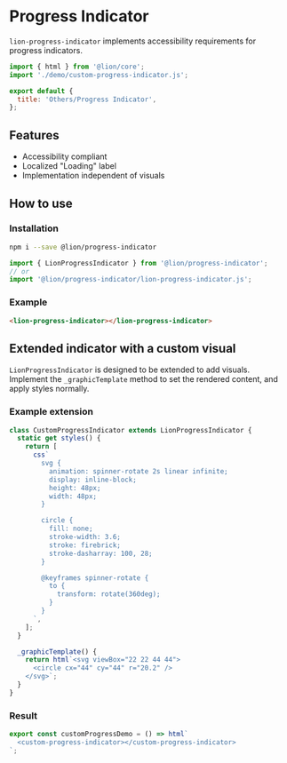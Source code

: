 [//]: # 'AUTO INSERT HEADER PREPUBLISH'

# Progress Indicator

`lion-progress-indicator` implements accessibility requirements for progress indicators.

```js script
import { html } from '@lion/core';
import './demo/custom-progress-indicator.js';

export default {
  title: 'Others/Progress Indicator',
};
```

## Features

- Accessibility compliant
- Localized "Loading" label
- Implementation independent of visuals

## How to use

### Installation

```bash
npm i --save @lion/progress-indicator
```

```js
import { LionProgressIndicator } from '@lion/progress-indicator';
// or
import '@lion/progress-indicator/lion-progress-indicator.js';
```

### Example

```html
<lion-progress-indicator></lion-progress-indicator>
```

## Extended indicator with a custom visual

`LionProgressIndicator` is designed to be extended to add visuals. Implement the `_graphicTemplate` method to set the rendered content, and apply styles normally.

### Example extension

```js
class CustomProgressIndicator extends LionProgressIndicator {
  static get styles() {
    return [
      css`
        svg {
          animation: spinner-rotate 2s linear infinite;
          display: inline-block;
          height: 48px;
          width: 48px;
        }

        circle {
          fill: none;
          stroke-width: 3.6;
          stroke: firebrick;
          stroke-dasharray: 100, 28;
        }

        @keyframes spinner-rotate {
          to {
            transform: rotate(360deg);
          }
        }
      `,
    ];
  }

  _graphicTemplate() {
    return html`<svg viewBox="22 22 44 44">
      <circle cx="44" cy="44" r="20.2" />
    </svg>`;
  }
}
```

### Result

```js preview-story
export const customProgressDemo = () => html`
  <custom-progress-indicator></custom-progress-indicator>
`;
```
